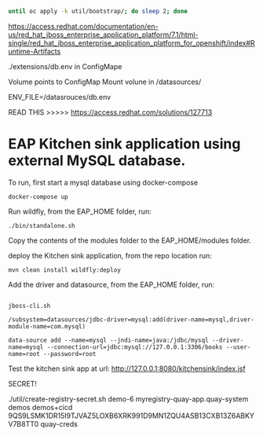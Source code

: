 
```sh
until oc apply -k util/bootstrap/; do sleep 2; done
```


https://access.redhat.com/documentation/en-us/red_hat_jboss_enterprise_application_platform/7.1/html-single/red_hat_jboss_enterprise_application_platform_for_openshift/index#Runtime-Artifacts


./extensions/db.env in ConfigMape

Volume points to ConfigMap
Mount volune in /datasources/

ENV_FILE=/datasrouces/db.env

READ THIS >>>>> https://access.redhat.com/solutions/127713


# EAP Kitchen sink application using external MySQL database.

To run, first start a mysql database using docker-compose

`docker-compose up`

Run wildfly, from the EAP_HOME folder, run:

`./bin/standalone.sh`

Copy the contents of the modules folder to the EAP_HOME/modules folder.

deploy the Kitchen sink application, from the repo location run:


`mvn clean install wildfly:deploy`

Add the driver and datasource, from the EAP_HOME folder, run:


```

jboss-cli.sh

/subsystem=datasources/jdbc-driver=mysql:add(driver-name=mysql,driver-module-name=com.mysql)

data-source add --name=mysql --jndi-name=java:/jdbc/mysql --driver-name=mysql --connection-url=jdbc:mysql://127.0.0.1:3306/books --user-name=root --password=root
```

Test the kitchen sink app at url:  http://127.0.0.1:8080/kitchensink/index.jsf

SECRET!



./util/create-registry-secret.sh demo-6 myregistry-quay-app.quay-system demos demos+cicd 9QS9LSMK1DR15I9TJVAZ5LOXB6XRK991D9MN1ZQU4ASB13CXB13Z6ABKYV7B8TT0 quay-creds